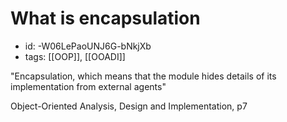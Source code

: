# What is encapsulation
* id: -W06LePaoUNJ6G-bNkjXb
* tags: [[OOP]], [[OOADI]]

"Encapsulation, which means that the module hides details of its implementation from external agents"

Object-Oriented Analysis, Design and Implementation, p7